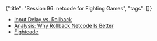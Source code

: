 {"title": "Session 96: netcode for Fighting Games", "tags": []}
* [Input Delay vs. Rollback](https://www.youtube.com/watch?v=1JHetORRpfQ)
* [Analysis: Why Rollback Netcode Is Better](https://www.youtube.com/watch?v=0NLe4IpdS1w)
* [Fightcade](https://www.fightcade.com/)

